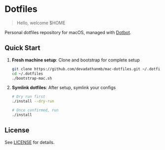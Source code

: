 # Dotfiles

> Hello, welcome $HOME


Personal dotfiles repository for macOS, managed with [Dotbot](https://github.com/anishathalye/dotbot).

## Quick Start

1. **Fresh machine setup**: Clone and bootstrap for complete setup
   ```bash
   git clone https://github.com/devadathanmb/mac-dotfiles.git ~/.dotfiles
   cd ~/.dotfiles
   ./bootstrap-mac.sh
   ```

2. **Symlink dotfiles**: After setup, symlink your configs
   ```bash
   # Dry run first
   ./install --dry-run

   # Once confirmed, run
   ./install
   ```

## License

See [LICENSE](LICENSE) for details.
